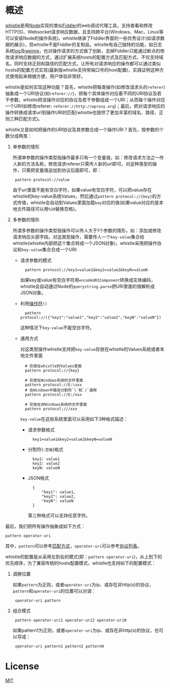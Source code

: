 # 概述
[whistle](https://github.com/avwo/whistle)是用[Node](https://nodejs.org/)实现的类似[Fiddler](http://www.telerik.com/fiddler/)的web调试代理工具，支持查看和修改HTTP(S)、Websocket请求响应数据，且支持跨平台(Windows、Mac、Linux等可以安装Node的操作系统)。whistle继承了Fiddler界面的一些优秀设计(如请求数据的展示)，但whistle不是Fiddler的复制品，whistle有自己独特的功能，如日志系统[log](webui/log.html)及[weinre](webui/weinre.html)，也对操作请求的方式做了创新，去掉Fiddler只能通过断点的修改请求响应数据的方式，通过扩展系统hosts的配置方式及匹配方式，不仅支持域名，同时支持正则和路径的匹配方式，让所有对请求响应的操作都可以通过类似hosts的配置方式实现(最新版whistle支持带端口号的host配置)，实践证明这种方式使用起来根据方便，用户体验非常好。

whistle是如何实现这种功能？首先，whistle把每类操作(如修改请求头的`referer`)抽象成一个URI协议(如`referer://`)，把每个具体操作对应着不同的URI协议及若干参数，whistle把该操作对应的协议及若干参数组成一个URI；从而每个操作对应一个URI(如修改referer: `referer://http://wproxy.org`)；最后，把对请求响应的操作转换成请求url到操作URI的匹配(whistle也提供了更加丰富的域名、路径、正则三种匹配方式)。

whistle又是如何把操作的URI协议及其参数合成一个操作URI？首先，按参数的个数分成两类：

1. 单参数的情形
	
	所谓单参数的操作类型指操作最多只有一个变量值，如：修改请求方法之一传人新的方法名称，修改请求referer只需传人新的url即可。对这种类型的操作，只需把变量值追加到协议后面即可，即：
	
		pattern protocol://value
		
	由于uri里面不能有空白字符，如果value有空白字符，可以把value存在whistle的key-value系统Values，然后通过`pattern protocol://{key}`的方式传值，whistle会自动到Values里面加载`key`对应的值(如果value对应的是本地文件路径可以用`%20`替换空格)。

2. 多参数的情形

	所谓多参数的操作类型指操作可以传人大于1个参数的情形，如：添加或修改请求响应头部字段。对这类型操作，需要传人一个`key-value`集合给whistle(whistle内部把这个集合转成一个JSON对象)，whistle采用把操作协议和`key-value`集合合成一个URI:
	
	- 请求参数的模式

			pattern protocol://key1=value1&key2=value2&keyN=valueN
			
		如果key或value有空白字符用`encodeURIComponent`转换成实体编码，whistle会自动通过Node的`querystring.parse`把URI里面的值解析成JSON对象。
		
	- 利用[操作符](webui/rules.html)`()`

			pattern protocol://({"key1":"value1","key2":"value2","keyN":"valueN"})
			
		这种情况下`key-value`不能空白字符。
		
	- 通用方式

		对这类型操作whistle支持把`key-value`存放在whistle的Values系统或者本地文件里面
		
			# 存放在whistle的Values里面
			pattern protocol://{key}
			
			# 存放在Windows系统的文件里面
			pattern protocol://E:\xxx
			# 在Windows中路径分割符`\`和`/`通用
			pattern protocol://E:/xxx
			
			# 存放在非Windows系统的文件里面
			pattern protocol:///xxx
			
		`key-value`在这些系统里面可以采用如下3种格式描述：
		
		- 请求参数格式

				key1=value1&key2=value2&keyN=valueN
			
		- 分割符(`:空格`)格式
				
				key1: value1
				key2: value2
				keyN: valueN
		
		- JSON格式

				{
					"key1": value1,
					"key2": value2,
					"keyN": valueN
				}
				
			第三种格式可以支持任意字符。

最后，我们把所有操作抽象成如下方式：

	pattern operator-uri
	
其中，`pattern`可以参考[匹配方式](pattern.html)，`operator-uri`可以参考[协议列表](rules/index.html)。


whistle的配置是从采用左到右的模式(即：`pattern operator-uri`)，从上到下的优先顺序，为了兼容传统的hosts配置模式，whistle也支持如下的配置模式：

1. 调换位置

	如果`pattern`为正则，或者`operator-uri`为ip、或存在非http(s)的协议，`pattern`和`operator-uri`的位置可以对调：
	
		operator-uri pattern
	
2. 组合模式

		pattern operator-uri1 operator-uri2 operator-uriN
		
	如果pattern1为正则，或者`operator-uri`为ip、或存在非http(s)的协议，也可以写成：
	
		operator-uri pattern1 pattern2 patternN
		
	
# License
[MIT](https://github.com/avwo/whistle/blob/master/LICENSE)